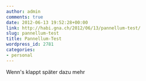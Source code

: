 ```yaml
---
author: admin
comments: true
date: 2012-06-13 19:52:28+00:00
link: http://habi.gna.ch/2012/06/13/pannellum-test/
slug: pannellum-test
title: Pannellum-Test
wordpress_id: 2781
categories:
- personal
---
```




Wenn's klappt später dazu mehr
